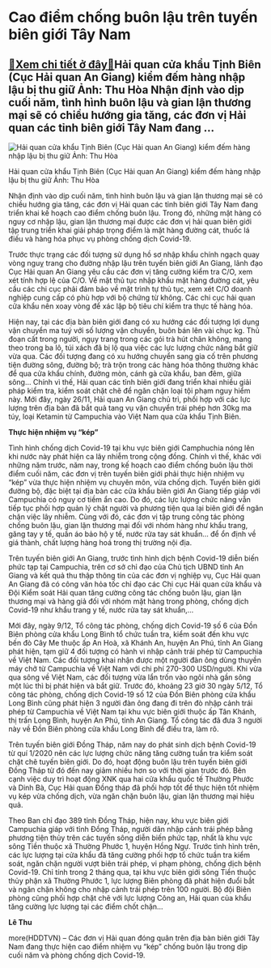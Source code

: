 Cao điểm chống buôn lậu trên tuyến biên giới Tây Nam
====================================================

[:gift:Xem chi tiết ở đây:gift:](https://hddtvn.com/cao-diem-chong-buon-lau-tren-tuyen-bien-gioi-tay-nam/)Hải quan cửa khẩu Tịnh Biên (Cục Hải quan An Giang) kiểm đếm hàng nhập lậu bị thu giữ Ảnh: Thu Hòa Nhận định vào dịp cuối năm, tình hình buôn lậu và gian lận thương mại sẽ có chiều hướng gia tăng, các đơn vị Hải quan các tỉnh biên giới Tây Nam đang …
----------------------------------------------------------------------------------------------------------------------------------------------------------------------------------------------------------------------------------------------------------





![Hải quan cửa khẩu Tịnh Biên (Cục Hải quan An Giang)  kiểm đếm hàng nhập lậu bị thu giữ 	Ảnh: Thu Hòa](https://hddtvn.com/wp-content/uploads/2021/01/5510_6-123-2.jpg "Hải quan cửa khẩu Tịnh Biên (Cục Hải quan An Giang)  kiểm đếm hàng nhập lậu bị thu giữ 	Ảnh: Thu Hòa")


Hải quan cửa khẩu Tịnh Biên (Cục Hải quan An Giang) kiểm đếm hàng nhập lậu bị thu giữ Ảnh: Thu Hòa



Nhận định vào dịp cuối năm, tình hình buôn lậu và gian lận thương mại sẽ có chiều hướng gia tăng, các đơn vị Hải quan các tỉnh biên giới Tây Nam đang triển khai kế hoạch cao điểm chống buôn lậu. Trong đó, những mặt hàng có nguy cơ nhập lậu, gian lận thương mại được các đơn vị hải quan biên giới tập trung triển khai giải pháp trọng điểm là mặt hàng đường cát, thuốc lá điếu và hàng hóa phục vụ phòng chống dịch Covid-19.


Trước thực trạng các đối tượng sử dụng hồ sơ nhập khẩu chính ngạch quay vòng nguỵ trang cho đường nhập lậu trên tuyến biên giới An Giang, lãnh đạo Cục Hải quan An Giang yêu cầu các đơn vị tăng cường kiểm tra C/O, xem xét tính hợp lệ của C/O. Về mặt thủ tục nhập khẩu mặt hàng đường cát, yêu cầu các chi cục phải đảm bảo về mặt trình tự thủ tục, xem xét C/O doanh nghiệp cung cấp có phù hợp với bộ chứng từ không. Các chi cục hải quan cửa khẩu nên xoay vòng để xác lập bộ tiêu chí kiểm tra thực tế hàng hóa.


Hiện nay, tại các địa bàn biên giới đang có xu hướng các đối tượng lợi dụng vận chuyển ma tuý với số lượng vận chuyển, buôn bán lên vài chục kg. Thủ đoạn cất trong người, ngụy trang trong các gói trà hút chân không, mang theo trong ba lô, túi xách đã bị lộ qua việc các lực lượng chức năng bắt giữ vừa qua. Các đối tượng đang có xu hướng chuyển sang gia cố trên phương tiện đường sông, đường bộ; trà trộn trong các hàng hóa thông thường khác để qua cửa khẩu chính, đường mòn, cánh gà cửa khẩu, ban đêm, giữa sông… Chính vì thế, Hải quan các tỉnh biên giới đang triển khai nhiều giải pháp kiểm tra, kiểm soát chặt chẽ để ngăn chặn loại tội phạm nguy hiểm này. Mới đây, ngày 26/11, Hải quan An Giang chủ trì, phối hợp với các lực lượng trên địa bàn đã bắt quả tang vụ vận chuyển trái phép hơn 30kg ma túy, loại Ketamin từ Campuchia vào Việt Nam qua cửa khẩu Tịnh Biên.


**Thực hiện nhiệm vụ “kép”**


Tình hình chống dịch Covid-19 tại khu vực biên giới Camphuchia nóng lên khi nước này phát hiện ca lây nhiễm trong cộng đồng. Chính vì thế, khác với những năm trước, năm nay, trong kế hoạch cao điểm chống buôn lậu thời điểm cuối năm, các đơn vị trên tuyến biên giới phải thực hiện nhiệm vụ “kép” vừa thực hiện nhiệm vụ chuyên môn, vừa chống dịch. Tuyến biên giới đường bộ, đặc biệt tại địa bàn các cửa khẩu biên giới An Giang tiếp giáp với Campuchia có nguy cơ tiềm ẩn cao. Do đó, các lực lượng chức năng vẫn tiếp tục phối hợp quản lý chặt người và phương tiện qua lại biên giới để ngăn chặn việc lây nhiễm. Cùng với đó, các đơn vị tập trung công tác phòng chống buôn lậu, gian lận thương mại đối với nhóm hàng như khẩu trang, găng tay y tế, quần áo bảo hộ y tế, nước rửa tay sát khuẩn… để ổn định về giá thành, chất lượng hàng hoá trong thị trường nội địa.


Trên tuyến biên giới An Giang, trước tình hình dịch bệnh Covid-19 diễn biến phức tạp tại Campuchia, trên cơ sở chỉ đạo của Chủ tịch UBND tỉnh An Giang và kết quả thu thập thông tin của các đơn vị nghiệp vụ, Cục Hải quan An Giang đã có công văn hỏa tốc chỉ đạo các Chi cục Hải quan cửa khẩu và Đội Kiểm soát Hải quan tăng cường công tác chống buôn lậu, gian lận thương mại và hàng giả đối với nhóm mặt hàng trong phòng, chống dịch Covid-19 như khẩu trang y tế, nước rửa tay sát khuẩn,…


Mới đây, ngày 9/12, Tổ công tác phòng, chống dịch Covid-19 số 6 của Đồn Biên phòng cửa khẩu Long Bình tổ chức tuần tra, kiểm soát đến khu vực bến đò Cây Me thuộc ấp An Hoà, xã Khánh An, huyện An Phú, tỉnh An Giang phát hiện, tạm giữ 4 đối tượng có hành vi nhập cảnh trái phép từ Campuchia về Việt Nam. Các đối tượng khai nhận được một người đàn ông dùng thuyền máy chở từ Campuchia về Việt Nam với chi phí 270-300 USD/người. Khi vừa qua sông về Việt Nam, các đối tượng vừa lẩn trốn vào ngôi nhà gần sông một lúc thì bị phát hiện và bắt giữ. Trước đó, khoảng 23 giờ 30 ngày 5/12, Tổ công tác phòng, chống dịch Covid-19 số 12 của Đồn Biên phòng cửa khẩu Long Bình cũng phát hiện 3 người đàn ông đang đi trên đò nhập cảnh trái phép từ Campuchia về Việt Nam tại khu vực biên giới thuộc ấp Tân Khánh, thị trấn Long Bình, huyện An Phú, tỉnh An Giang. Tổ công tác đã đưa 3 người này về Đồn Biên phòng cửa khẩu Long Bình để điều tra, làm rõ.


Trên tuyến biên giới Đồng Tháp, năm nay do phát sinh dịch bệnh Covid-19 từ quí 1/2020 nên các lực lượng chức năng tăng cường tuần tra kiểm soát chặt chẽ tuyến biên giới. Do đó, hoạt động buôn lậu trên tuyến biên giới Đồng Tháp từ đó đến nay giảm nhiều hơn so với thời gian trước đó. Bên cạnh việc duy trì hoạt động XNK qua hai cửa khẩu quốc tế Thường Phước và Dinh Bà, Cục Hải quan Đồng tháp đã phối hợp tốt để thực hiện tốt nhiệm vụ kép vừa chống dịch, vừa ngăn chặn buôn lậu, gian lận thương mại hiệu quả.


Theo Ban chỉ đạo 389 tỉnh Đồng Tháp, hiện nay, khu vực biên giới Campuchia giáp với tỉnh Đồng Tháp, người dân nhập cảnh trái phép bằng phương tiện thủy trên các tuyến sông diễn biến phức tạp, nhất là khu vực sông Tiền thuộc xã Thường Phước 1, huyện Hồng Ngự. Trước tình hình trên, các lực lượng tại cửa khẩu đã tăng cường phối hợp tổ chức tuần tra kiểm soát, ngăn chặn người vượt biên trái phép, vi phạm phòng, chống dịch bệnh Covid-19. Chỉ tính trong 2 tháng qua, tại khu vực biên giới sông Tiền thuộc thủy phận xã Thường Phước 1, lực lượng Biên phòng đã phát hiện đuổi bắt và ngăn chặn không cho nhập cảnh trái phép trên 100 người. Bộ đội Biên phòng cũng phối hợp chặt chẽ với lực lượng Công an, Hải quan của khẩu tăng cường lực lượng tại các điểm chốt chặn…




**Lê Thu**



more(HDDTVN) – Các đơn vị Hải quan đóng quân trên địa bàn biên giới Tây Nam đang thực hiện cao điểm nhiệm vụ “kép” chống buôn lậu trong dịp cuối năm và phòng chống dịch Covid-19.


